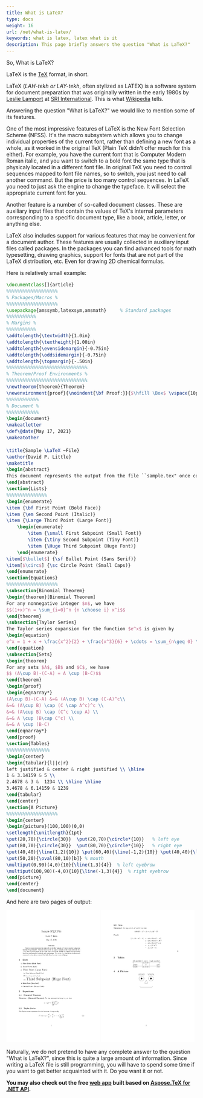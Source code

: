 ```yaml
---
title: What is LaTeX?
type: docs
weight: 16
url: /net/what-is-latex/
keywords: what is latex, latex what is it
description: This page briefly answers the question "What is LaTeX?"
---
```


So, What is LaTeX?

LaTeX is the [TeX](/tex/net/what-is-tex/) format, in short.

LaTeX (*LAH-tekh or LAY-tekh*, often stylized as LATEX) is a software system for document preparation that was originally written in the early 1980s by <a href="https://en.wikipedia.org/wiki/Leslie_Lamport" target=_blank rel="nofollow">Leslie Lamport</a> at <a href="https://en.wikipedia.org/wiki/SRI_International" target=_blank rel="nofollow">SRI International</a>. This is what <a href="https://en.wikipedia.org/wiki/LaTeX" target=_blank rel="nofollow">Wikipedia</a> tells.

Answering the question "What is LaTeX?" we would like to mention some of its features.

One of the most impressive features of LaTeX is the New Font Selection Scheme (NFSS). It's the macro subsystem which allows you to change individual properties of the current font, rather than defining a new font as a whole, as it worked in the original TeX (Plain TeX didn't offer much for this either). For example, you have the current font that is Computer Modern Roman italic, and you want to switch to a bold font the same type that is physicaly located in a different font file. In original TeX you need to control sequences mapped to font file names, so to switch, you just need to call another command. But the price is too many control sequences. In LaTeX you need to just ask the engine to change the typeface. It will select the appropriate current font for you.

Another feature is a number of so-called document classes. These are auxiliary input files that contain the values of TeX's internal parameters corresponding to a specific document type, like a book, article, letter, or anything else.

LaTeX also includes support for various features that may be convenient for a document author. These features are usually collected in auxiliary input files called packages. In the packages you can find advanced tools for math typesetting, drawing graphics, support for fonts that are not part of the LaTeX distribution, etc. Even for drawing 2D chemical formulas.

Here is relatively small example:

```tex
\documentclass[]{article}
%%%%%%%%%%%%%%%%%%%
% Packages/Macros %
%%%%%%%%%%%%%%%%%%%
\usepackage{amssymb,latexsym,amsmath}     % Standard packages
%%%%%%%%%%%
% Margins %
%%%%%%%%%%%
\addtolength{\textwidth}{1.0in}
\addtolength{\textheight}{1.00in}
\addtolength{\evensidemargin}{-0.75in}
\addtolength{\oddsidemargin}{-0.75in}
\addtolength{\topmargin}{-.50in}
%%%%%%%%%%%%%%%%%%%%%%%%%%%%%%
% Theorem/Proof Environments %
%%%%%%%%%%%%%%%%%%%%%%%%%%%%%%
\newtheorem{theorem}{Theorem}
\newenvironment{proof}{\noindent{\bf Proof:}}{$\hfill \Box$ \vspace{10pt}}  
%%%%%%%%%%%%
% Document %
%%%%%%%%%%%%
\begin{document}
\makeatletter
\def\@date{May 17, 2021}
\makeatother

\title{Sample \LaTeX ~File}
\author{David P. Little}
\maketitle
\begin{abstract}
This document represents the output from the file ``sample.tex" once compiled using your favorite \LaTeX compiler.  This file should serve as a good example of the basic structure of a ``.tex" file as well as many of the most basic commands needed for typesetting documents involving mathematical symbols and expressions.  For more of a description on how each command works, please consult the links found on our course webpage.
\end{abstract}
\section{Lists}
%%%%%%%%%%%%%%%
\begin{enumerate}
\item {\bf First Point (Bold Face)}
\item {\em Second Point (Italic)}
\item {\Large Third Point (Large Font)}
    \begin{enumerate}
        \item {\small First Subpoint (Small Font)} 
        \item {\tiny Second Subpoint (Tiny Font)} 
        \item {\Huge Third Subpoint (Huge Font)} 
    \end{enumerate}
\item[$\bullet$] {\sf Bullet Point (Sans Serif)}
\item[$\circ$] {\sc Circle Point (Small Caps)} 
\end{enumerate}
\section{Equations}
%%%%%%%%%%%%%%%%%%%
\subsection{Binomial Theorem}
\begin{theorem}[Binomial Theorem]
For any nonnegative integer $n$, we have
$$(1+x)^n = \sum_{i=0}^n {n \choose i} x^i$$
\end{theorem}
\subsection{Taylor Series}
The Taylor series expansion for the function $e^x$ is given by
\begin{equation}
e^x = 1 + x + \frac{x^2}{2} + \frac{x^3}{6} + \cdots = \sum_{n\geq 0} \frac{x^n}{n!}
\end{equation}
\subsection{Sets}
\begin{theorem}
For any sets $A$, $B$ and $C$, we have
$$ (A\cup B)-(C-A) = A \cup (B-C)$$
\end{theorem}
\begin{proof}
\begin{eqnarray*}
(A\cup B)-(C-A) &=& (A\cup B) \cap (C-A)^c\\
&=& (A\cup B) \cap (C \cap A^c)^c \\
&=& (A\cup B) \cap (C^c \cup A) \\
&=& A \cup (B\cap C^c) \\
&=& A \cup (B-C)
\end{eqnarray*}
\end{proof}
\section{Tables}
%%%%%%%%%%%%%%%%
\begin{center}
\begin{tabular}{l||c|r}
left justified & center & right justified \\ \hline
1 & 3.14159 & 5 \\
2.4678 & 3 &  1234 \\ \hline \hline
3.4678 & 6.14159 & 1239
\end{tabular}
\end{center}
\section{A Picture}
%%%%%%%%%%%%%%%%%%%
\begin{center}
\begin{picture}(100,100)(0,0)
\setlength{\unitlength}{1pt}
\put(20,70){\circle{30}}  \put(20,70){\circle*{10}}   % left eye
\put(80,70){\circle{30}}  \put(80,70){\circle*{10}}   % right eye
\put(40,40){\line(1,2){10}} \put(60,40){\line(-1,2){10}} \put(40,40){\line(1,0){20}} % nose
\put(50,20){\oval(80,10)[b]} % mouth
\multiput(0,90)(4,0){10}{\line(1,3){4}}  % left eyebrow
\multiput(100,90)(-4,0){10}{\line(-1,3){4}}  % right eyebrow
\end{picture}
\end{center}
\end{document}
```

And here are two pages of output:

[<img src="example-page-1.png" width="49%">](example-page-1.png)
[<img src="example-page-2.png" width="49%">](example-page-2.png)

Naturally, we do not pretend to have any complete answer to the question "What is LaTeX?", since this is quite a large amount of information. Since writing a LaTeX file is still programming, you will have to spend some time if you want to get better acquainted with it. Do you want it or not.

**You may also check out the free [web app](https://products.aspose.app/tex/conversion/latex/) built based on [Aspose.TeX for .NET API](https://products.aspose.com/tex/net/).**
